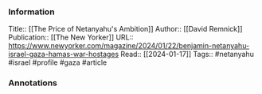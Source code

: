 
### Information
Title:: [[The Price of Netanyahu's Ambition]]
Author:: [[David Remnick]]
Publication:: [[The New Yorker]]
URL:: https://www.newyorker.com/magazine/2024/01/22/benjamin-netanyahu-israel-gaza-hamas-war-hostages
Read:: [[2024-01-17]]
Tags:: #netanyahu #israel #profile #gaza 
#article

### Annotations
